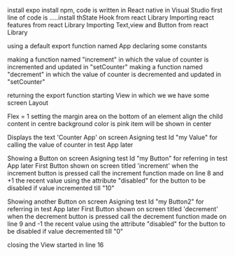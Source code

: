 install expo install npm, code is written in React native in Visual Studio first line of code is .....install thState Hook from react Library
Importing react features from react Library
Importing Text,view and Button from react Library

using a default export function named App
declaring some constants

making a function named "increment" in which the value of counter is incremented and updated in "setCounter"
making a function named "decrement" in which the value of counter is decremented and updated in "setCounter"

returning the export function
starting View in which we we have some screen Layout

Flex = 1
setting the margin area on the bottom of an element
align the child content in centre
background color is pink
item will be shown in center

Displays the text 'Counter App' on screen
Asigning test Id "my Value" for calling the value of counter in test App later

Showing a Button on screen
Asigning test Id "my Button" for referring in test App later
First Button shown on screen titled 'increment'
when the increment button is pressed call the increment function made on line 8 and +1 the recent value
using the attribute "disabled" for the button to be disabled if value incremented till "10"

Showing another Button on screen
Asigning test Id "my Button2" for referring in test App later
First Button shown on screen titled 'decrement'
when the decrement button is pressed call the decrement function made on line 9 and -1 the recent value
using the attribute "disabled" for the button to be disabled if value decremented till "0"

closing the View started in line 16
